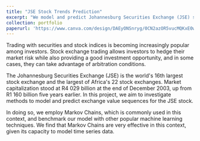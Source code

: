```yaml
---
title: "JSE Stock Trends Prediction"
excerpt: "We model and predict Johannesburg Securities Exchange (JSE) stock trends using Markov Chains and benchmark them against popular machine learning techniques."
collection: portfolio
paperurl: 'https://www.canva.com/design/DAEyONSnryg/0CN2azOR5vucMQKxE0wX8Q/edit?utm_content=DAEyONSnryg&utm_campaign=designshare&utm_medium=link2&utm_source=sharebutton'
---
```


Trading with securities and stock indices is becoming increasingly popular among investors. Stock exchange trading allows investors to hedge their market risk while also providing a good investment opportunity, and in some cases, they can take advantage of arbitration conditions. 

The Johannesburg Securities Exchange (JSE) is the world's 16th largest stock exchange and the largest of Africa's 22 stock exchanges. Market capitalization stood at R4 029 billion at the end of December 2003, up from R1 160 billion five years earlier. In this project, we aim to investigate methods to model and predict exchange value sequences for the JSE stock. 

In doing so, we employ Markov Chains, which is commonly used in this context, and benchmark our model with other popular machine learning techniques. We find that Markov Chains are very effective in this context, given its capacity to model time series data.